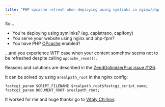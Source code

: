 ```yaml
---
title: "PHP opcache refresh when deploying using symlinks in nginx/php-fpm environment"
---
```


So...

* You're deploying using symlinks? (eg. capistrano, capifony)
* You serve your website using nginx and php-fpm?
* You have PHP [OPcache](http://php.net/manual/en/book.opcache.php) enabled?

...and you experience WTF case when your content somehow seems not to be refreshed despite calling `opcache_reset()`.

Reasons and solutions are described in the [ZendOptimizerPlus issue #126](https://github.com/zendtech/ZendOptimizerPlus/issues/126).

It can be solved by using `$realpath_root` in the nginx config:

```
fastcgi_param SCRIPT_FILENAME $realpath_root$fastcgi_script_name;
fastcgi_param DOCUMENT_ROOT $realpath_root;
```

It worked for me and huge thanks go to [Vitaly Chirkov](http://stackoverflow.com/questions/23737627/php-opcache-reset-symlink-style-deployment/23904770#23904770).
